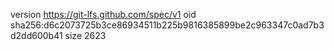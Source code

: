 version https://git-lfs.github.com/spec/v1
oid sha256:d6c2073725b3ce86934511b225b9816385899be2c963347c0ad7b3d2dd600b41
size 2623

